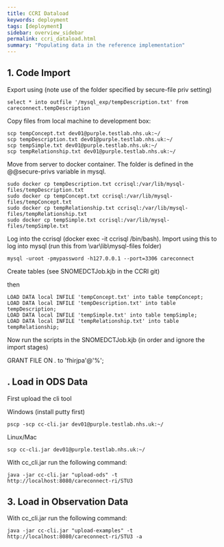 ```yaml
---
title: CCRI Dataload
keywords: deployment
tags: [deployment]
sidebar: overview_sidebar
permalink: ccri_dataload.html
summary: "Populating data in the reference implementation"
---
```



## 1. Code Import ##

Export using (note use of the folder specified by secure-file priv setting)

```
select * into outfile '/mysql_exp/tempDescription.txt' from careconnect.tempDescription
```

Copy files from local machine to development box:

```
scp tempConcept.txt dev01@purple.testlab.nhs.uk:~/
scp tempDescription.txt dev01@purple.testlab.nhs.uk:~/
scp tempSimple.txt dev01@purple.testlab.nhs.uk:~/
scp tempRelationship.txt dev01@purple.testlab.nhs.uk:~/
```

Move from server to docker container. The folder is defined in the @@secure-privs variable in mysql.

```
sudo docker cp tempDescription.txt ccrisql:/var/lib/mysql-files/tempDescription.txt
sudo docker cp tempConcept.txt ccrisql:/var/lib/mysql-files/tempConcept.txt
sudo docker cp tempRelationship.txt ccrisql:/var/lib/mysql-files/tempRelationship.txt
sudo docker cp tempSimple.txt ccrisql:/var/lib/mysql-files/tempSimple.txt
```

Log into the ccrisql (docker exec -it ccrisql /bin/bash).
Import using this to log into mysql (run this from \var\lib\mysql-files folder)

```
mysql -uroot -pmypassword -h127.0.0.1 --port=3306 careconnect
```

Create tables (see SNOMEDCTJob.kjb in the CCRI git)

then

```
LOAD DATA local INFILE 'tempConcept.txt' into table tempConcept;
LOAD DATA local INFILE 'tempDescription.txt' into table tempDescription;
LOAD DATA local INFILE 'tempSimple.txt' into table tempSimple;
LOAD DATA local INFILE 'tempRelationship.txt' into table tempRelationship;
```

Now run the scripts in the SNOMEDCTJob.kjb (in order and ignore the import stages)

GRANT FILE ON *.* to 'fhirjpa'@'%';

## . Load in ODS Data  ##

First upload the cli tool

Windows (install putty first)

```
pscp -scp cc-cli.jar dev01@purple.testlab.nhs.uk:~/
```

Linux/Mac

```
scp cc-cli.jar dev01@purple.testlab.nhs.uk:~/
```

With cc_cli.jar run the following command:

```
java -jar cc-cli.jar "upload-ods" -t http://localhost:8080/careconnect-ri/STU3
```

## 3. Load in Observation Data  ##

With cc_cli.jar run the following command:

```
java -jar cc-cli.jar "upload-examples" -t http://localhost:8080/careconnect-ri/STU3 -a
```
